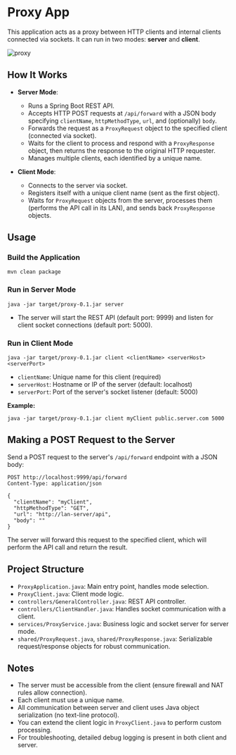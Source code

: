 # Proxy App

This application acts as a proxy between HTTP clients and internal clients connected via sockets. It can run in two modes: **server** and **client**.

![proxy](https://github.com/user-attachments/assets/2d7f2b50-1850-4869-a601-525a81949a34)

## How It Works

- **Server Mode**:
  - Runs a Spring Boot REST API.
  - Accepts HTTP POST requests at `/api/forward` with a JSON body specifying `clientName`, `httpMethodType`, `url`, and (optionally) `body`.
  - Forwards the request as a `ProxyRequest` object to the specified client (connected via socket).
  - Waits for the client to process and respond with a `ProxyResponse` object, then returns the response to the original HTTP requester.
  - Manages multiple clients, each identified by a unique name.

- **Client Mode**:
  - Connects to the server via socket.
  - Registers itself with a unique client name (sent as the first object).
  - Waits for `ProxyRequest` objects from the server, processes them (performs the API call in its LAN), and sends back `ProxyResponse` objects.

## Usage

### Build the Application

```
mvn clean package
```

### Run in Server Mode

```
java -jar target/proxy-0.1.jar server
```
- The server will start the REST API (default port: 9999) and listen for client socket connections (default port: 5000).

### Run in Client Mode

```
java -jar target/proxy-0.1.jar client <clientName> <serverHost> <serverPort>
```
- `clientName`: Unique name for this client (required)
- `serverHost`: Hostname or IP of the server (default: localhost)
- `serverPort`: Port of the server's socket listener (default: 5000)

**Example:**
```
java -jar target/proxy-0.1.jar client myClient public.server.com 5000
```

## Making a POST Request to the Server

Send a POST request to the server's `/api/forward` endpoint with a JSON body:

```
POST http://localhost:9999/api/forward
Content-Type: application/json

{
  "clientName": "myClient",
  "httpMethodType": "GET",
  "url": "http://lan-server/api",
  "body": ""
}
```

The server will forward this request to the specified client, which will perform the API call and return the result.

## Project Structure

- `ProxyApplication.java`: Main entry point, handles mode selection.
- `ProxyClient.java`: Client mode logic.
- `controllers/GeneralController.java`: REST API controller.
- `controllers/ClientHandler.java`: Handles socket communication with a client.
- `services/ProxyService.java`: Business logic and socket server for server mode.
- `shared/ProxyRequest.java`, `shared/ProxyResponse.java`: Serializable request/response objects for robust communication.

## Notes
- The server must be accessible from the client (ensure firewall and NAT rules allow connection).
- Each client must use a unique name.
- All communication between server and client uses Java object serialization (no text-line protocol).
- You can extend the client logic in `ProxyClient.java` to perform custom processing.
- For troubleshooting, detailed debug logging is present in both client and server.
